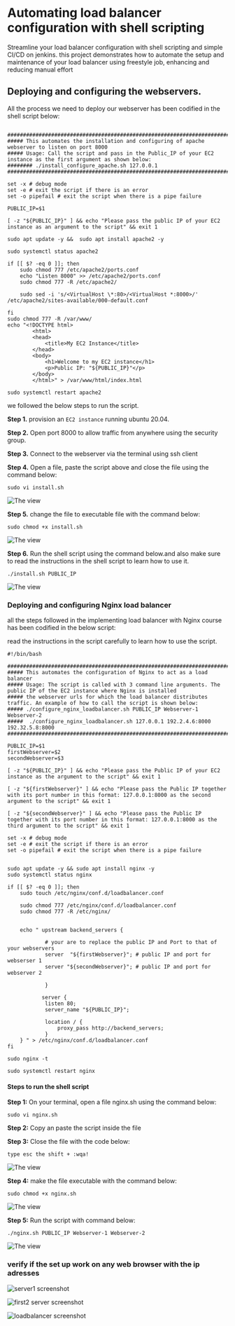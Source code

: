 # Automating load balancer configuration with shell scripting

Streamline your load balancer configuration with shell scripting and simple CI/CD on jenkins. this project demonstrates how to automate the setup and maintenance of your load balancer using freestyle job, enhancing and reducing manual effort 

## Deploying and configuring the webservers.

All the process we need to deploy our webserver has been codified in the shell script below:

```#!/bin/bash

####################################################################################################################
##### This automates the installation and configuring of apache webserver to listen on port 8000
##### Usage: Call the script and pass in the Public_IP of your EC2 instance as the first argument as shown below:
######## ./install_configure_apache.sh 127.0.0.1
####################################################################################################################

set -x # debug mode
set -e # exit the script if there is an error
set -o pipefail # exit the script when there is a pipe failure

PUBLIC_IP=$1

[ -z "${PUBLIC_IP}" ] && echo "Please pass the public IP of your EC2 instance as an argument to the script" && exit 1

sudo apt update -y &&  sudo apt install apache2 -y

sudo systemctl status apache2

if [[ $? -eq 0 ]]; then
    sudo chmod 777 /etc/apache2/ports.conf
    echo "Listen 8000" >> /etc/apache2/ports.conf
    sudo chmod 777 -R /etc/apache2/

    sudo sed -i 's/<VirtualHost \*:80>/<VirtualHost *:8000>/' /etc/apache2/sites-available/000-default.conf

fi
sudo chmod 777 -R /var/www/
echo "<!DOCTYPE html>
        <html>
        <head>
            <title>My EC2 Instance</title>
        </head>
        <body>
            <h1>Welcome to my EC2 instance</h1>
            <p>Public IP: "${PUBLIC_IP}"</p>
        </body>
        </html>" > /var/www/html/index.html

sudo systemctl restart apache2

```

we followed the below steps to run the script.

**Step 1.** provision an `EC2 instance` running ubuntu 20.04.

**Step 2.** Open port 8000 to allow traffic from anywhere using the security group.

**Step 3.** Connect to the webserver via the terminal using ssh client

**Step 4.** Open a file, paste the script above and close the file using the command below:

`sudo vi install.sh`

![The view](./images/1.png)

**Step 5.** change the file to executable file with the command below:

`sudo chmod +x install.sh`

![The view](./images/2.png)

**Step 6.** Run the shell script using the command below.and also make sure to read the instructions in the shell script to learn how to use it.

`./install.sh PUBLIC_IP`

![The view](./images/5.png)

### Deploying and configuring Nginx load balancer 

all the steps followed in the implementing load balancer with Nginx course has been codified in the below script:

read the instructions in the script carefully to learn how to use the script.

```
#!/bin/bash

######################################################################################################################
##### This automates the configuration of Nginx to act as a load balancer
##### Usage: The script is called with 3 command line arguments. The public IP of the EC2 instance where Nginx is installed
##### the webserver urls for which the load balancer distributes traffic. An example of how to call the script is shown below:
##### ./configure_nginx_loadbalancer.sh PUBLIC_IP Webserver-1 Webserver-2
#####  ./configure_nginx_loadbalancer.sh 127.0.0.1 192.2.4.6:8000  192.32.5.8:8000
############################################################################################################# 

PUBLIC_IP=$1
firstWebserver=$2
secondWebserver=$3

[ -z "${PUBLIC_IP}" ] && echo "Please pass the Public IP of your EC2 instance as the argument to the script" && exit 1

[ -z "${firstWebserver}" ] && echo "Please pass the Public IP together with its port number in this format: 127.0.0.1:8000 as the second argument to the script" && exit 1

[ -z "${secondWebserver}" ] && echo "Please pass the Public IP together with its port number in this format: 127.0.0.1:8000 as the third argument to the script" && exit 1

set -x # debug mode
set -e # exit the script if there is an error
set -o pipefail # exit the script when there is a pipe failure


sudo apt update -y && sudo apt install nginx -y
sudo systemctl status nginx

if [[ $? -eq 0 ]]; then
    sudo touch /etc/nginx/conf.d/loadbalancer.conf

    sudo chmod 777 /etc/nginx/conf.d/loadbalancer.conf
    sudo chmod 777 -R /etc/nginx/

    
    echo " upstream backend_servers {

            # your are to replace the public IP and Port to that of your webservers
            server  "${firstWebserver}"; # public IP and port for webserser 1
            server "${secondWebserver}"; # public IP and port for webserver 2

            }

           server {
            listen 80;
            server_name "${PUBLIC_IP}";

            location / {
                proxy_pass http://backend_servers;   
            }
    } " > /etc/nginx/conf.d/loadbalancer.conf
fi

sudo nginx -t

sudo systemctl restart nginx

```

#### Steps to run the shell script

**Step 1:** On your terminal, open a file nginx.sh using the command below:

`sudo vi nginx.sh`

**Step 2:** Copy an paste the script inside the file

**Step 3:** Close the file with the code below:

`type esc the shift + :wqa!`

![The view](./images/3.png)

**Step 4:** make the file executable with the command below:

`sudo chmod +x nginx.sh`

![The view](./images/4.png)

**Step 5:** Run the script with command below:

`./nginx.sh PUBLIC_IP Webserver-1 Webserver-2`

![The view](./images/6.png)

### verify if the set up work on any web browser with the ip adresses

![server1 screenshot](./images/7.png)

![first2 server screenshot](./images/8.png)

![loadbalancer screenshot](./images/9.png)